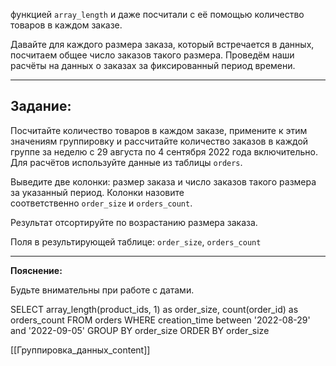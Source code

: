 
функцией `array_length` и даже посчитали с её помощью количество товаров в каждом заказе.

Давайте для каждого размера заказа, который встречается в данных, посчитаем общее число заказов такого размера. Проведём наши расчёты на данных о заказах за фиксированный период времени.

---

## **Задание:**

Посчитайте количество товаров в каждом заказе, примените к этим значениям группировку и рассчитайте количество заказов в каждой группе за неделю с 29 августа по 4 сентября 2022 года включительно. Для расчётов используйте данные из таблицы `orders`.

Выведите две колонки: размер заказа и число заказов такого размера за указанный период. Колонки назовите соответственно `order_size` и `orders_count`.

Результат отсортируйте по возрастанию размера заказа.

Поля в результирующей таблице: `order_size`, `orders_count`

---

**Пояснение:**

Будьте внимательны при работе с датами.

SELECT array_length(product_ids, 1) as order_size,
       count(order_id) as orders_count
FROM   orders
WHERE  creation_time between '2022-08-29'
   and '2022-09-05'
GROUP BY order_size
ORDER BY order_size

[[Группировка_данных_content]]
